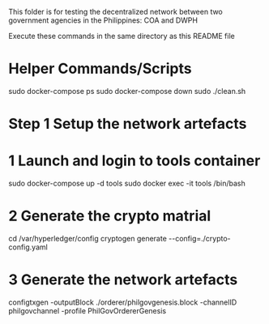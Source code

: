 This folder is for testing the decentralized network between two government agencies in the Philippines: COA and DWPH

Execute these commands in the same directory as this README file

Helper Commands/Scripts
====================================
sudo docker-compose ps
sudo docker-compose down
sudo ./clean.sh

Step 1   Setup the network artefacts
====================================

# 1 Launch and login to tools container
sudo docker-compose up -d tools
sudo docker exec -it tools /bin/bash

# 2 Generate the crypto matrial
cd /var/hyperledger/config
cryptogen generate --config=./crypto-config.yaml

# 3 Generate the network artefacts
configtxgen -outputBlock  ./orderer/philgovgenesis.block -channelID philgovchannel  -profile PhilGovOrdererGenesis